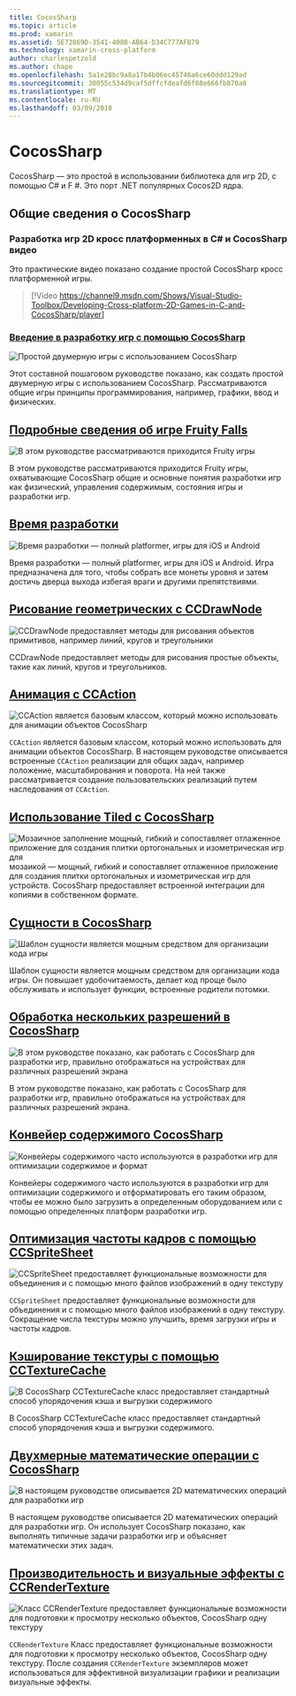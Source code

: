 ```yaml
---
title: CocosSharp
ms.topic: article
ms.prod: xamarin
ms.assetid: 5E72869D-3541-408B-AB64-D34C777AFB79
ms.technology: xamarin-cross-platform
author: charlespetzold
ms.author: chape
ms.openlocfilehash: 5a1e28bc9a8a17b4b06ec45746a6ce60ddd129ad
ms.sourcegitcommit: 30055c534d9caf5dffcfdeafd6f08e666fb870a8
ms.translationtype: MT
ms.contentlocale: ru-RU
ms.lasthandoff: 03/09/2018
---
```

# <a name="cocossharp"></a>CocosSharp

CocosSharp — это простой в использовании библиотека для игр 2D, с помощью C# и F #. Это порт .NET популярных Cocos2D ядра.

## <a name="introduction-to-cocossharp"></a>Общие сведения о CocosSharp

###  <a name="developing-cross-platform-2d-games-in-c-and-cocossharp-video"></a>Разработка игр 2D кросс платформенных в C# и CocosSharp видео

Это практические видео показано создание простой CocosSharp кросс платформенной игры.

> [!Video https://channel9.msdn.com/Shows/Visual-Studio-Toolbox/Developing-Cross-platform-2D-Games-in-C-and-CocosSharp/player]

###  <a name="introduction-to-game-development-with-cocossharpgraphics-gamescocossharpfirst-gameindexmd"></a>[Введение в разработку игр с помощью CocosSharp](~/graphics-games/cocossharp/first-game/index.md)

![](images/first-game.png "Простой двумерную игры с использованием CocosSharp")

Этот составной пошаговом руководстве показано, как создать простой двумерную игры с использованием CocosSharp. Рассматриваются общие игры принципы программирования, например, графики, ввод и физических.



##  <a name="fruity-falls-game-detailsgraphics-gamescocossharpfruity-fallsmd"></a>[Подробные сведения об игре Fruity Falls](~/graphics-games/cocossharp/fruity-falls.md)

![](images/fruity-falls.png "В этом руководстве рассматриваются приходится Fruity игры")

В этом руководстве рассматриваются приходится Fruity игры, охватывающие CocosSharp общие и основные понятия разработки игр как физический, управления содержимым, состояния игры и разработки игр.  



## <a name="coin-timegraphics-gamescocossharpcointimemd"></a>[Время разработки](~/graphics-games/cocossharp/cointime.md)

![](images/cointime.png "Время разработки — полный platformer, игры для iOS и Android")

Время разработки — полный platformer, игры для iOS и Android. Игра предназначена для того, чтобы собрать все монеты уровня и затем достичь дверца выхода избегая враги и другими препятствиями.



## <a name="drawing-geometry-with-ccdrawnodegraphics-gamescocossharpccdrawnodemd"></a>[Рисование геометрических с CCDrawNode](~/graphics-games/cocossharp/ccdrawnode.md)

![](images/ccdrawnode.png "CCDrawNode предоставляет методы для рисования объектов примитивов, например линий, кругов и треугольники")

CCDrawNode предоставляет методы для рисования простые объекты, такие как линий, кругов и треугольников.



## <a name="animating-with-ccactiongraphics-gamescocossharpccactionmd"></a>[Анимация с CCAction](~/graphics-games/cocossharp/ccaction.md)

![](images/ccaction.png "CCAction является базовым классом, который можно использовать для анимации объектов CocosSharp")

`CCAction` является базовым классом, который можно использовать для анимации объектов CocosSharp. В настоящем руководстве описывается встроенные `CCAction` реализации для общих задач, например положение, масштабирования и поворота. На ней также рассматривается создание пользовательских реализаций путем наследования от `CCAction`.



## <a name="using-tiled-with-cocossharpgraphics-gamescocossharptiledmd"></a>[Использование Tiled с CocosSharp](~/graphics-games/cocossharp/tiled.md)

![](images/tiled.png "Мозаичное заполнение мощный, гибкий и сопоставляет отлаженное приложение для создания плитки ортогональных и изометрическая игр для") мозаикой — мощный, гибкий и сопоставляет отлаженное приложение для создания плитки ортогональных и изометрическая игр для устройств. CocosSharp предоставляет встроенной интеграции для копиями в собственном формате.



##  <a name="entities-in-cocossharpgraphics-gamescocossharpentitiesmd"></a>[Сущности в CocosSharp](~/graphics-games/cocossharp/entities.md)

![](images/entities.png "Шаблон сущности является мощным средством для организации кода игры")

Шаблон сущности является мощным средством для организации кода игры. Он повышает удобочитаемость, делает код проще было обслуживать и использует функции, встроенные родители потомки.



##  <a name="handling-multiple-resolutions-in-cocossharpgraphics-gamescocossharpresolutionsmd"></a>[Обработка нескольких разрешений в CocosSharp](~/graphics-games/cocossharp/resolutions.md)

![](images/resolutions.png "В этом руководстве показано, как работать с CocosSharp для разработки игр, правильно отображаться на устройствах для различных разрешений экрана")

В этом руководстве показано, как работать с CocosSharp для разработки игр, правильно отображаться на устройствах для различных разрешений экрана.



##  <a name="cocossharp-content-pipelinegraphics-gamescocossharpcontent-pipelineindexmd"></a>[Конвейер содержимого CocosSharp](~/graphics-games/cocossharp/content-pipeline/index.md)

![](images/content-pipeline.png "Конвейеры содержимого часто используются в разработки игр для оптимизации содержимое и формат")

Конвейеры содержимого часто используются в разработки игр для оптимизации содержимого и отформатировать его таким образом, чтобы ее можно было загрузить в определенным оборудованием или с помощью определенных платформ разработки игр.



## <a name="improving-framerate-with-ccspritesheetgraphics-gamescocossharpccspritesheetmd"></a>[Оптимизация частоты кадров с помощью CCSpriteSheet](~/graphics-games/cocossharp/ccspritesheet.md)

![](images/ccspritesheet.png "CCSpriteSheet предоставляет функциональные возможности для объединения и с помощью много файлов изображений в одну текстуру")

`CCSpriteSheet` предоставляет функциональные возможности для объединения и с помощью много файлов изображений в одну текстуру. Сокращение числа текстуры можно улучшить, время загрузки игры и частоты кадров.



## <a name="texture-caching-using-cctexturecachegraphics-gamescocossharptexture-cachemd"></a>[Кэширование текстуры с помощью CCTextureCache](~/graphics-games/cocossharp/texture-cache.md)

![](images/texture-cache.png "В CocosSharp CCTextureCache класс предоставляет стандартный способ упорядочения кэша и выгрузки содержимого")

В CocosSharp CCTextureCache класс предоставляет стандартный способ упорядочения кэша и выгрузки содержимого. 



## <a name="2d-math-with-cocossharpgraphics-gamescocossharpmathmd"></a>[Двухмерные математические операции с CocosSharp](~/graphics-games/cocossharp/math.md)

![](images/math.png "В настоящем руководстве описывается 2D математических операций для разработки игр")

В настоящем руководстве описывается 2D математических операций для разработки игр. Он использует CocosSharp показано, как выполнять типичные задачи разработки игр и объясняет математически этих задач.



## <a name="performance-and-visual-effects-with-ccrendertexturegraphics-gamescocossharpccrendertexturemd"></a>[Производительность и визуальные эффекты с CCRenderTexture](~/graphics-games/cocossharp/ccrendertexture.md)

![](images/ccrendertexture.png "Класс CCRenderTexture предоставляет функциональные возможности для подготовки к просмотру несколько объектов, CocosSharp одну текстуру")

`CCRenderTexture` Класс предоставляет функциональные возможности для подготовки к просмотру несколько объектов, CocosSharp одну текстуру. После создания `CCRenderTexture` экземпляров может использоваться для эффективной визуализации графики и реализации визуальные эффекты.

 
